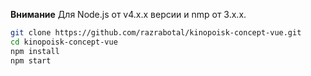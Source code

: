 **Внимание** Для Node.js от v4.x.x версии и nmp от 3.x.x.

```bash
git clone https://github.com/razrabotal/kinopoisk-concept-vue.git
cd kinopoisk-concept-vue
npm install
npm start
```
